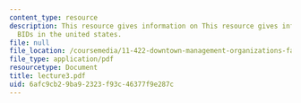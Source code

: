 ```yaml
---
content_type: resource
description: This resource gives information on This resource gives information on
  BIDs in the united states.
file: null
file_location: /coursemedia/11-422-downtown-management-organizations-fall-2006/6afc9cb29ba92323f93c46377f9e287c_lecture3.pdf
file_type: application/pdf
resourcetype: Document
title: lecture3.pdf
uid: 6afc9cb2-9ba9-2323-f93c-46377f9e287c
---
```

